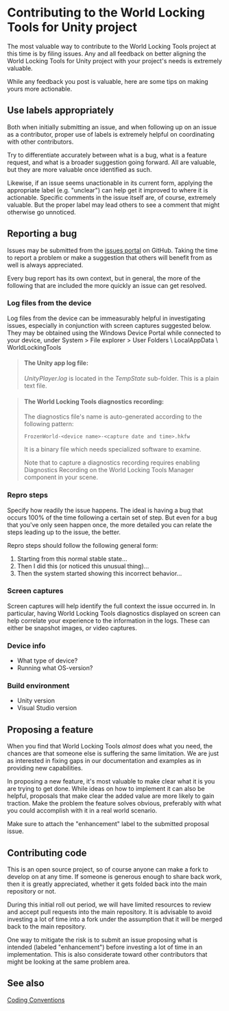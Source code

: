 # Contributing to the World Locking Tools for Unity project

The most valuable way to contribute to the World Locking Tools project at this time is by filing issues. Any and all feedback on better aligning the World Locking Tools for Unity project with your project's needs is extremely valuable.

While any feedback you post is valuable, here are some tips on making yours more actionable.

## Use labels appropriately

Both when initially submitting an issue, and when following up on an issue as a contributor, proper use of labels is extremely helpful on coordinating with other contributors.

Try to differentiate accurately between what is a bug, what is a feature request, and what is a broader suggestion going forward. All are valuable, but they are more valuable once identified as such.

Likewise, if an issue seems unactionable in its current form, applying the appropriate label (e.g. "unclear") can help get it improved to where it is actionable. Specific comments in the issue itself are, of course, extremely valuable. But the proper label may lead others to see a comment that might otherwise go unnoticed.

## Reporting a bug

Issues may be submitted from the [issues portal](https://github.com/microsoft/MixedReality-WorldLockingTools-Unity/issues) on GitHub. Taking the time to report a problem or make a suggestion that others will benefit from as well is always appreciated.

Every bug report has its own context, but in general, the more of the following that are included the more quickly an issue can get resolved.

### Log files from the device


Log files from the device can be immeasurably helpful in investigating issues, especially in conjunction with screen captures suggested below. They may be obtained using the Windows Device Portal while connected to your device, under System > File explorer > User Folders \ LocalAppData \ WorldLockingTools

> #### The Unity app log file: 
>
> _UnityPlayer.log_ is located in the _TempState_ sub-folder. This is a plain text file.

> #### The World Locking Tools diagnostics recording:
>
> The diagnostics file's name is auto-generated according to the following pattern:
>
> `FrozenWorld-<device name>-<capture date and time>.hkfw`
>
> It is a binary file which needs specialized software to examine.
> 
> Note that to capture a diagnostics recording requires enabling Diagnostics Recording on the World Locking Tools Manager component in your scene.

### Repro steps

Specify how readily the issue happens. The ideal is having a bug that occurs 100% of the time following a certain set of step. But even for a bug that you've only seen happen once, the more detailed you can relate the steps leading up to the issue, the better.

Repro steps should follow the following general form:

1) Starting from this normal stable state...
2) Then I did this (or noticed this unusual thing)...
3) Then the system started showing this incorrect behavior... 

### Screen captures

Screen captures will help identify the full context the issue occurred in. In particular, having World Locking Tools diagnostics displayed on screen can help correlate your experience to the information in the logs. These can either be snapshot images, or video captures.

### Device info

* What type of device?
* Running what OS-version?

### Build environment

* Unity version
* Visual Studio version

## Proposing a feature

When you find that World Locking Tools _almost_ does what you need, the chances are that someone else is suffering the same limitation.  We are just as interested in fixing gaps in our documentation and examples as in providing new capabilities. 

In proposing a new feature, it's most valuable to make clear what it is you are trying to get done. While ideas on how to implement it can also be helpful, proposals that make clear the added value are more likely to gain traction. Make the problem the feature solves obvious, preferably with what you could accomplish with it in a real world scenario.

Make sure to attach the "enhancement" label to the submitted proposal issue.

## Contributing code

This is an open source project, so of course anyone can make a fork to develop on at any time. If someone is generous enough to share back work, then it is greatly appreciated, whether it gets folded back into the main repository or not.

During this initial roll out period, we will have limited resources to review and accept pull requests into the main repository. It is advisable to avoid investing a lot of time into a fork under the assumption that it will be merged back to the main repository.

One way to mitigate the risk is to submit an issue proposing what is intended (labeled "enhancement") before investing a lot of time in an implementation. This is also considerate toward other contributors that might be looking at the same problem area.

## See also

[Coding Conventions](CodingConventions.md)